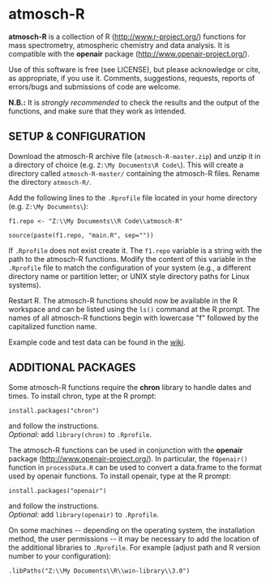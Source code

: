 atmosch-R
=========

**atmosch-R** is a collection of R (http://www.r-project.org/)
functions for mass spectrometry, atmospheric chemistry and data
analysis. It is compatible with the **openair** package
(http://www.openair-project.org/).

Use of this software is free (see LICENSE), but please acknowledge or
cite, as appropriate, if you use it. Comments, suggestions, requests,
reports of errors/bugs and submissions of code are welcome.

**N.B.:** It is _strongly recommended_ to check the results and the
  output of the functions, and make sure that they work as intended.


SETUP & CONFIGURATION
---------------------

Download the atmosch-R archive file (`atmosch-R-master.zip`) and unzip
it in a directory of choice (e.g. `Z:\My Documents\R Code\`). This
will create a directory called `atmosch-R-master/` containing the
atmosch-R files. Rename the directory `atmosch-R/`.

Add the following lines to the `.Rprofile` file located in your home
directory (e.g. `Z:\My Documents\`):

```
f1.repo <- "Z:\\My Documents\\R Code\\atmosch-R"

source(paste(f1.repo, "main.R", sep=""))
```

If `.Rprofile` does not exist create it. The `f1.repo` variable is a
string with the path to the atmosch-R functions. Modify the content of
this variable in the `.Rprofile` file to match the configuration of
your system (e.g., a different directory name or partition letter; or
UNIX style directory paths for Linux systems).

Restart R. The atmosch-R functions should now be available in the R
workspace and can be listed using the `ls()` command at the R
prompt. The names of all atmosch-R functions begin with lowercase "f"
followed by the capitalized function name.

Example code and test data can be found in the
[wiki](https://github.com/rs028/atmosch-R/wiki/).


ADDITIONAL PACKAGES
-------------------

Some atmosch-R functions require the **chron** library to handle dates
and times. To install chron, type at the R prompt:

```
install.packages("chron")
```

and follow the instructions.  
_Optional:_ add `library(chron)` to `.Rprofile`.

The atmosch-R functions can be used in conjunction with the
**openair** package (http://www.openair-project.org/). In particular,
the `fOpenair()` function in `processData.R` can be used to convert a
data.frame to the format used by openair functions. To install
openair, type at the R prompt:

```
install.packages("openair")
```

and follow the instructions.  
_Optional:_ add `library(openair)` to `.Rprofile`.

On some machines -- depending on the operating system, the
installation method, the user permissions -- it may be necessary to
add the location of the additional libraries to `.Rprofile`. For
example (adjust path and R version number to your configuration):

```
.libPaths("Z:\\My Documents\\R\\win-library\\3.0")
```
